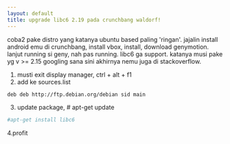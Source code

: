 ```yaml
---
layout: default
title: upgrade libc6 2.19 pada crunchbang waldorf!
---
```

coba2 pake distro yang katanya ubuntu based paling 'ringan'.
jajalin install android emu di crunchbang, install vbox, install, download genymotion.
lanjut running si geny, nah pas running. libc6 ga support. katanya musi pake yg v >= 2.15
googling sana sini akhirnya nemu juga di stackoverflow.  
1. musti exit display manager, ctrl + alt + f1
2. add ke sources.list
```bash
deb deb http://ftp.debian.org/debian sid main
```

3. update package, # apt-get update
```bash
#apt-get install libc6
```

4.profit

